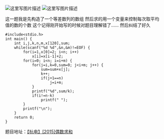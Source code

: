![这里写图片描述](http://img.blog.csdn.net/20151220175631268)
![这里写图片描述](http://img.blog.csdn.net/20151220175647069)

这一题我是先构造了一个等差数列的数组
然后求的用一个变量来控制每次取平均值的数的个数
这个记得刚开始写的时候对题目理解错了……
然后纠结了好久

```
#include<stdio.h>
int main() {
	int i,j,k,n,m,x[120],sum;
	while(scanf("%d %d",&n,&m)!=EOF) {
		for(i=1,x[0]=2; i<n; i++)
			x[i]=x[i-1]+2;
		for(i=0; i<n; i=i+m) {
			for(j=i,k=0,sum=0; j<i+m; j++) {
				sum=sum+x[j];
				k++;
				if(j+1==n)
					j=i+m;
			}
			printf("%d",sum/k);
			if(i!=n-k)
				printf(" ");
		}
		printf("\n");
	}
	return 0;
}

```

题目地址：[【杭电】[2015]偶数求和](http://acm.hdu.edu.cn/showproblem.php?pid=2015)